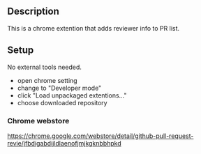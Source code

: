 ## Description

This is a chrome extention that adds reviewer info to PR list.

## Setup

No external tools needed.

- open chrome setting
- change to "Developer mode"
- click "Load unpackaged extentions..."
- choose downloaded repository

### Chrome webstore

https://chrome.google.com/webstore/detail/github-pull-request-revie/jfbdigabdijldlaenofjmjkgknbbhpkd

